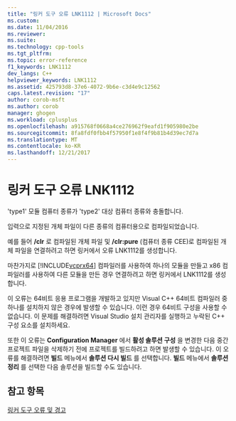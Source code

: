 ```yaml
---
title: "링커 도구 오류 LNK1112 | Microsoft Docs"
ms.custom: 
ms.date: 11/04/2016
ms.reviewer: 
ms.suite: 
ms.technology: cpp-tools
ms.tgt_pltfrm: 
ms.topic: error-reference
f1_keywords: LNK1112
dev_langs: C++
helpviewer_keywords: LNK1112
ms.assetid: 425793d8-37e6-4072-9b6e-c3d4e9c12562
caps.latest.revision: "17"
author: corob-msft
ms.author: corob
manager: ghogen
ms.workload: cplusplus
ms.openlocfilehash: a915768f0668a4ce276962f9eafd1f905980e2be
ms.sourcegitcommit: 8fa8fdf0fbb4f57950f1e8f4f9b81b4d39ec7d7a
ms.translationtype: MT
ms.contentlocale: ko-KR
ms.lasthandoff: 12/21/2017
---
```

# <a name="linker-tools-error-lnk1112"></a>링커 도구 오류 LNK1112
'type1' 모듈 컴퓨터 종류가 'type2' 대상 컴퓨터 종류와 충돌합니다.  
  
 입력으로 지정된 개체 파일이 다른 종류의 컴퓨터용으로 컴파일되었습니다.  
  
 예를 들어 **/clr** 로 컴파일된 개체 파일 및 **/clr:pure** (컴퓨터 종류 CEE)로 컴파일된 개체 파일을 연결하려고 하면 링커에서 오류 LNK1112를 생성합니다.  
  
 마찬가지로 [!INCLUDE[vcprx64](../../assembler/inline/includes/vcprx64_md.md)] 컴파일러를 사용하여 하나의 모듈을 만들고 x86 컴파일러를 사용하여 다른 모듈을 만든 경우 연결하려고 하면 링커에서 LNK1112를 생성합니다.  
  
 이 오류는 64비트 응용 프로그램을 개발하고 있지만 Visual C++ 64비트 컴파일러 중 하나를 설치하지 않은 경우에 발생할 수 있습니다. 이런 경우 64비트 구성을 사용할 수 없습니다. 이 문제를 해결하려면 Visual Studio 설치 관리자를 실행하고 누락된 C++ 구성 요소를 설치하세요.  
  
 또한 이 오류는 **Configuration Manager** 에서 **활성 솔루션 구성** 을 변경한 다음 중간 프로젝트 파일을 삭제하기 전에 프로젝트를 빌드하려고 하면 발생할 수 있습니다. 이 오류를 해결하려면 **빌드** 메뉴에서 **솔루션 다시 빌드** 를 선택합니다. **빌드** 메뉴에서 **솔루션 정리** 를 선택한 다음 솔루션을 빌드할 수도 있습니다.  
  
## <a name="see-also"></a>참고 항목  
 [링커 도구 오류 및 경고](../../error-messages/tool-errors/linker-tools-errors-and-warnings.md)